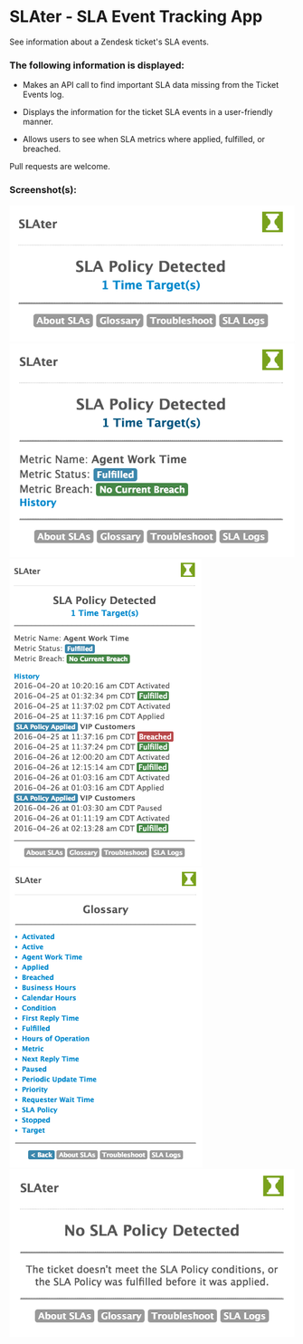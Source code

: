 # SLAter - SLA Event Tracking App

See information about a Zendesk ticket's SLA events.

### The following information is displayed:

* Makes an API call to find important SLA data missing from the Ticket Events log.

* Displays the information for the ticket SLA events in a user-friendly manner. 

* Allows users to see when SLA metrics where applied, fulfilled, or breached.

Pull requests are welcome.

### Screenshot(s):

![Screenshot 1](assets/screenshot-01.png)
![Screenshot 2](assets/screenshot-02.png)
![Screenshot 3](assets/screenshot-03.png)
![Screenshot 4](assets/screenshot-04.png)
![Screenshot 5](assets/screenshot-05.png)